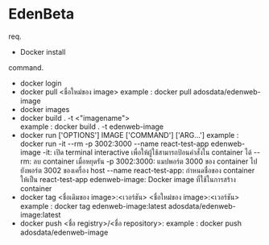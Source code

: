 # EdenBeta
req.
 - Docker install

command.
 - docker login
 - docker pull <ชื่อใหม่ของ image>
        example : docker pull adosdata/edenweb-image
 - docker images
 - docker build . -t <"imagename">  
        example : docker build . -t edenweb-image
 - docker run ['OPTIONS'] IMAGE ['COMMAND'] ['ARG...']
        example : docker run -it --rm -p 3002:3000 --name react-test-app edenweb-image
            -it: เปิด terminal interactive เพื่อให้ผู้ใช้สามารถป้อนคำสั่งใน container ได้
            --rm: ลบ container เมื่อหยุดรัน
            -p 3002:3000: แมปพอร์ต 3000 ของ container ไปยังพอร์ต 3002 ของเครื่อง host
            --name react-test-app: กำหนดชื่อของ container ให้เป็น react-test-app
            edenweb-image: Docker image ที่ใช้ในการสร้าง container
 - docker tag <ชื่อเดิมของ image>:<เวอร์ชัน> <ชื่อใหม่ของ image>:<เวอร์ชัน>
        example : docker tag edenweb-image:latest adosdata/edenweb-image:latest
 - docker push <ชื่อ registry>/<ชื่อ repository>:<tag>
        example : docker push adosdata/edenweb-image